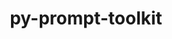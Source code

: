 ---
title: "py-prompt-toolkit"
layout: cache
categories: [package, develop]
meta: {"compilers": ["none"], "num_specs": 16, "num_specs_by_stack": {"data-vis-sdk": 4, "e4s": 4, "e4s-neoverse-v2": 4, "radiuss": 4, "root": 16}, "oss": ["ubuntu18.04", "ubuntu20.04", "ubuntu22.04"], "platforms": ["linux"], "stacks": ["data-vis-sdk", "e4s", "e4s-neoverse-v2", "radiuss", "root"], "targets": ["neoverse_v2", "x86_64_v3"], "versions": ["3.0.43"]}
spec_details: [{"compiler": "none", "hash": "2pgpfkv6qvgqxq7av7guh6u6fxmj46xz", "os": "ubuntu18.04", "platform": "linux", "size": "-", "stacks": ["radiuss", "root"], "target": "x86_64_v3", "variants": ["build_system=python_pip"], "versions": ["3.0.43"]}, {"compiler": "none", "hash": "3gqouje5iysa5fzduuvzcvhm3xp7x2jc", "os": "ubuntu22.04", "platform": "linux", "size": "-", "stacks": ["e4s-neoverse-v2", "root"], "target": "neoverse_v2", "variants": ["build_system=python_pip"], "versions": ["3.0.43"]}, {"compiler": "none", "hash": "4sizh7gky3lipdf5isnwigtu3ibl5pin", "os": "ubuntu22.04", "platform": "linux", "size": "-", "stacks": ["e4s", "root"], "target": "x86_64_v3", "variants": ["build_system=python_pip"], "versions": ["3.0.43"]}, {"compiler": "none", "hash": "5ietueijrrejojujrgkits7zgsutsihf", "os": "ubuntu22.04", "platform": "linux", "size": "-", "stacks": ["e4s-neoverse-v2", "root"], "target": "neoverse_v2", "variants": ["build_system=python_pip"], "versions": ["3.0.43"]}, {"compiler": "none", "hash": "6nafmblcbwxibuc7dpoyphhf4jqppyjv", "os": "ubuntu20.04", "platform": "linux", "size": "-", "stacks": ["data-vis-sdk", "root"], "target": "x86_64_v3", "variants": ["build_system=python_pip"], "versions": ["3.0.43"]}, {"compiler": "none", "hash": "a7jfskmy2kjjylscjjawr4fjjp5kyxtp", "os": "ubuntu22.04", "platform": "linux", "size": "-", "stacks": ["e4s", "root"], "target": "x86_64_v3", "variants": ["build_system=python_pip"], "versions": ["3.0.43"]}, {"compiler": "none", "hash": "atumrsyw3qzy2n5p5mppchltnwzmatn3", "os": "ubuntu18.04", "platform": "linux", "size": "-", "stacks": ["radiuss", "root"], "target": "x86_64_v3", "variants": ["build_system=python_pip"], "versions": ["3.0.43"]}, {"compiler": "none", "hash": "dyjazmodtdr77jvgw7fh3mbcojs7iedr", "os": "ubuntu22.04", "platform": "linux", "size": "-", "stacks": ["e4s-neoverse-v2", "root"], "target": "neoverse_v2", "variants": ["build_system=python_pip"], "versions": ["3.0.43"]}, {"compiler": "none", "hash": "fkda2uye6p5yhxv4bkgcf2auwxonjbpa", "os": "ubuntu18.04", "platform": "linux", "size": "-", "stacks": ["radiuss", "root"], "target": "x86_64_v3", "variants": ["build_system=python_pip"], "versions": ["3.0.43"]}, {"compiler": "none", "hash": "ktplz3iooioba75qc5gnmsy2owkugdg2", "os": "ubuntu20.04", "platform": "linux", "size": "-", "stacks": ["data-vis-sdk", "root"], "target": "x86_64_v3", "variants": ["build_system=python_pip"], "versions": ["3.0.43"]}, {"compiler": "none", "hash": "l5ecn7jd7ss2akwig5urx277hixxswpb", "os": "ubuntu20.04", "platform": "linux", "size": "-", "stacks": ["data-vis-sdk", "root"], "target": "x86_64_v3", "variants": ["build_system=python_pip"], "versions": ["3.0.43"]}, {"compiler": "none", "hash": "lms5b3jqmlzuxza4npncdbxrz66uhmjw", "os": "ubuntu18.04", "platform": "linux", "size": "-", "stacks": ["radiuss", "root"], "target": "x86_64_v3", "variants": ["build_system=python_pip"], "versions": ["3.0.43"]}, {"compiler": "none", "hash": "ln2ykzemiiiy427gc7qhqbs7yfvrurxu", "os": "ubuntu22.04", "platform": "linux", "size": "-", "stacks": ["e4s", "root"], "target": "x86_64_v3", "variants": ["build_system=python_pip"], "versions": ["3.0.43"]}, {"compiler": "none", "hash": "loipyp6gznj7w6qqg7ksmc5qfpp4bxnv", "os": "ubuntu22.04", "platform": "linux", "size": "-", "stacks": ["e4s", "root"], "target": "x86_64_v3", "variants": ["build_system=python_pip"], "versions": ["3.0.43"]}, {"compiler": "none", "hash": "vwma2fdeimiwtjtipk34t3lkljtiiaog", "os": "ubuntu20.04", "platform": "linux", "size": "-", "stacks": ["data-vis-sdk", "root"], "target": "x86_64_v3", "variants": ["build_system=python_pip"], "versions": ["3.0.43"]}, {"compiler": "none", "hash": "wajmq4qbu3h334lweqms5hhysqk5yylw", "os": "ubuntu22.04", "platform": "linux", "size": "-", "stacks": ["e4s-neoverse-v2", "root"], "target": "neoverse_v2", "variants": ["build_system=python_pip"], "versions": ["3.0.43"]}]
---